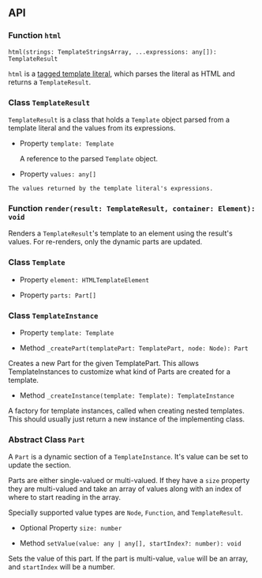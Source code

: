 ## API

### Function `html`

`html(strings: TemplateStringsArray, ...expressions: any[]): TemplateResult`

`html` is a [tagged template literal](https://developer.mozilla.org/en-US/docs/Web/JavaScript/Reference/Template_literals#Tagged_template_literals), which parses the literal as HTML and returns a `TemplateResult`.

### Class `TemplateResult`

`TemplateResult` is a class that holds a `Template` object parsed from a template literal and the values from its expressions.

  * Property `template: Template`

    A reference to the parsed `Template` object.

  *  Property `values: any[]`

    The values returned by the template literal's expressions.

### Function `render(result: TemplateResult, container: Element): void`

Renders a `TemplateResult`'s template to an element using the result's values. For re-renders, only the dynamic parts are updated.

### Class `Template`

  *  Property `element: HTMLTemplateElement`

  *  Property `parts: Part[]`

### Class `TemplateInstance`

 * Property `template: Template`

 * Method `_createPart(templatePart: TemplatePart, node: Node): Part`

 Creates a new Part for the given TemplatePart. This allows TemplateInstances to customize what kind of Parts are created for a template.

 * Method `_createInstance(template: Template): TemplateInstance`

 A factory for template instances, called when creating nested templates. This should usually just return a new instance of the implementing class.

### Abstract Class `Part`

A `Part` is a dynamic section of a `TemplateInstance`. It's value can be set to update the section.

Parts are either single-valued or multi-valued. If they have a `size` property they are multi-valued and take an array of values along with an index of where to start reading in the array.

Specially supported value types are `Node`, `Function`, and `TemplateResult`.

  * Optional Property `size: number`

  *  Method `setValue(value: any | any[], startIndex?: number): void`

  Sets the value of this part. If the part is multi-value, `value` will be an array, and `startIndex` will be a number.
